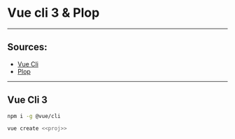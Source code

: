 # Vue cli 3 & Plop

---

## Sources:

* [Vue Cli](https://cli.vuejs.org/guide/)
* [Plop](https://plopjs.com/documentation/)

---

## Vue Cli 3

```sh
npm i -g @vue/cli

vue create <<proj>>
```
